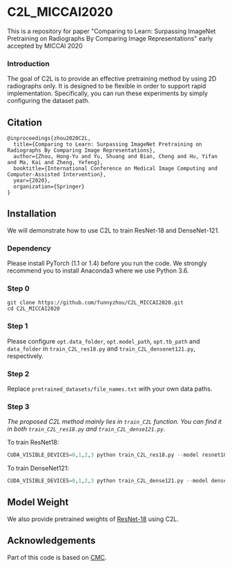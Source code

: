 # C2L_MICCAI2020
This is a repository for paper "Comparing to Learn: Surpassing ImageNet Pretraining on Radiographs By Comparing Image Representations" early accepted by MICCAI 2020

### Introduction

The goal of C2L is to provide an effective pretraining method by using 2D radiographs only. It is designed to be flexible in order to support rapid implementation. Specifically, you can run these experiments by simply configuring the dataset path.

## Citation

```
@inproceedings{zhou2020C2L,
  title={Comparing to Learn: Surpassing ImageNet Pretraining on Radiographs By Comparing Image Representations},
  author={Zhou, Hong-Yu and Yu, Shuang and Bian, Cheng and Hu, Yifan and Ma, Kai and Zheng, Yefeng},
  booktitle={International Conference on Medical Image Computing and Computer-Assisted Intervention},
  year={2020},
  organization={Springer}
}
```

## Installation

We will demonstrate how to use C2L to train ResNet-18 and DenseNet-121.

### Dependency

Please install PyTorch (1.1 or 1.4) before you run the code. We strongly recommend you to install Anaconda3 where we use Python 3.6.

### Step 0

    git clone https://github.com/funnyzhou/C2L_MICCAI2020.git
    cd C2L_MICCAI2020
### Step 1

Please configure `opt.data_folder`, `opt.model_path`, `opt.tb_path` and `data_folder` in `train_C2L_res18.py` and `train_C2L_densenet121.py`, respectively. 

### Step 2

Replace `pretrained_datasets/file_names.txt` with your own data paths.

### Step 3
*The proposed C2L method mainly lies in `train_C2L` function. You can find it in both `train_C2L_res18.py` and `train_C2L_dense121.py`.*

To train ResNet18:

```python
CUDA_VISIBLE_DEVICES=0,1,2,3 python train_C2L_res18.py --model resnet18 --batch_size 128 --num_workers 24
```

To train DenseNet121:

```python
CUDA_VISIBLE_DEVICES=0,1,2,3 python train_C2L_dense121.py --model densenet121 --batch_size 128 --num_workers 24
```

## Model Weight

We also provide pretrained weights of [ResNet-18](https://drive.google.com/drive/folders/1qZkzBmv6LMAe0DHB0jKsM8fqcVdV1bdb?usp=sharing) using C2L.

## Acknowledgements

Part of this code is based on [CMC](https://github.com/HobbitLong/CMC).

